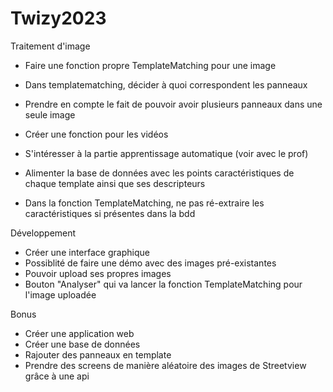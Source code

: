 # Twizy2023

Traitement d'image

- Faire une fonction propre TemplateMatching pour une image
- Dans templatematching, décider à quoi correspondent les panneaux
- Prendre en compte le fait de pouvoir avoir plusieurs panneaux dans une seule image

- Créer une fonction pour les vidéos
- S'intéresser à la partie apprentissage automatique (voir avec le prof)
- Alimenter la base de données avec les points caractéristiques de chaque template ainsi que ses descripteurs
- Dans la fonction TemplateMatching, ne pas ré-extraire les caractéristiques si présentes dans la bdd

Développement

- Créer une interface graphique
- Possiblité de faire une démo avec des images pré-existantes
- Pouvoir upload ses propres images
- Bouton "Analyser" qui va lancer la fonction TemplateMatching pour l'image uploadée

Bonus 

- Créer une application web
- Créer une base de données
- Rajouter des panneaux en template
- Prendre des screens de manière aléatoire des images de Streetview grâce à une api

